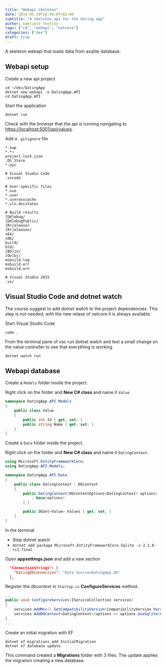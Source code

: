```yaml
---
title: "Webapi skeleton"
date: 2018-05-29T16:49:07+02:00
subtitle: "A skeleton api for the dating app"
author: Gabriele Teotino
tags: ["c#", "webapi", "netcore"]
categories: ["dev"]
draft: true
---
```


A skeleton webapi that loads data from asqlite database.

<!--more-->

## Webapi setup

Create a new api project
```shell
cd ~/dev/DatingApp
dotnet new webapi -o DatingApp.API
cd DatingApp.API
```

Start the application
```shell
dotnet run
```

Check with the browser that the api is running navigating to [https://localhost:5001/api/values](https://localhost:5001/api/values).

Add a `.gitignore` file

```
*.swp
*.*~
project.lock.json
.DS_Store
*.pyc

# Visual Studio Code
.vscode

# User-specific files
*.suo
*.user
*.userosscache
*.sln.docstates

# Build results
[Dd]ebug/
[Dd]ebugPublic/
[Rr]elease/
[Rr]eleases/
x64/
x86/
build/
bld/
[Bb]in/
[Oo]bj/
msbuild.log
msbuild.err
msbuild.wrn

# Visual Studio 2015
.vs/
```

## Visual Studio Code and dotnet watch

The course suggest to add *dotnet watch* to the project dependencies. This step is not needed, with the new relase of netcore it is always available.

Start Visual Studio Code
```shell
code .
```

From the terminal pane of vsc run dotnet watch and test a small change on the value controller to see that everything is working
```shells
dotnet watch run
```

## Webapi database

Create a `Models` folder inside the project.

Right click on the folder and **New C# class** and name it `Value`.

```c#
namespace DatingApp.API.Models
{
    public class Value
    {
        public int Id { get; set; }
        public string Name { get; set; }
    }
}
```

Create a `Data` folder inside the project.

Right click on the folder and **New C# class** and name it `DatingContext`.

```c#
using Microsoft.EntityFrameworkCore;
using DatingApp.API.Models;

namespace DatingApp.API.Data
{
    public class DatingContext : DbContext
    {
        public DatingContext(DbContextOptions<DatingContext> options)
            : base(options)
        { }

        public DbSet<Value> Values { get; set; }
    }
}
```

In the terminal

- Stop dotnet watch
- `dotnet add package Microsoft.EntityFrameworkCore.Sqlite -v 2.1.0-rc1-final`


Open **appsettings.json** and add a new section

```json
  "ConnectionStrings": {
    "DatingDbConnection": "Data Source=DatingApp.db"
  },
```


Register the dbcontext in `Startup.cs` **ConfigureServices** method.

```c#
...
public void ConfigureServices(IServiceCollection services)
{
    services.AddMvc().SetCompatibilityVersion(CompatibilityVersion.Version_2_1);
    services.AddDbContext<DatingContext>(options => options.UseSqlite(Configuration.GetConnectionString("DatingDbConnection")));
}
...
```

Create an initial migration with EF

```shell
dotnet ef migrations add InitialMigration
dotnet ef database update
```

This command created a **Migrations** folder with 3 files.
The update applies the migration creating a new database.
